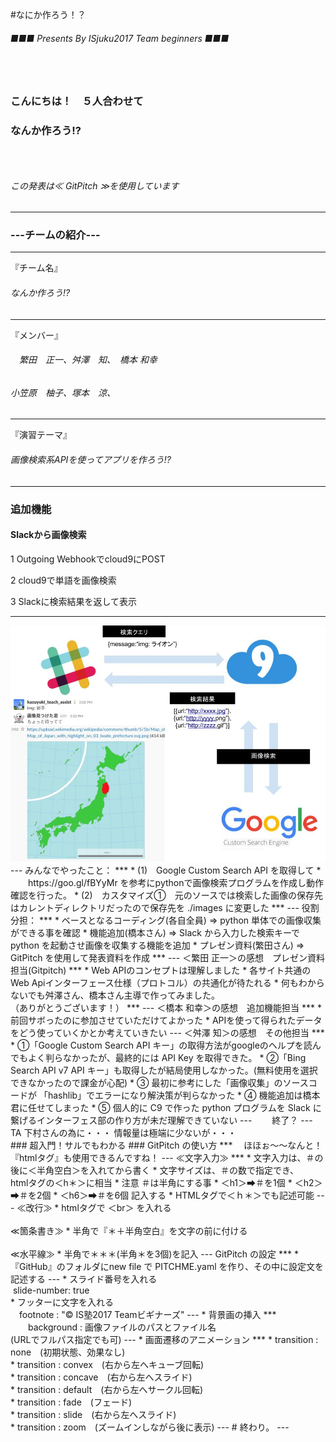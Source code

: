 #なにか作ろう！？

###### ■■■ Presents By ISjuku2017 Team beginners ■■■
### 　
### こんにちは！　５人合わせて
### なんか作ろう!?
### 　
###### この発表は≪ GitPitch ≫を使用しています
---
### ---チームの紹介---
***
『チーム名』
###### なんか作ろう!?
***
『メンバー』
###### 　繁田　正一、舛澤　知、　橋本  和幸
######   小笠原　柚子、塚本　涼、
***
『演習テーマ』
###### 画像検索系APIを使ってアプリを作ろう!?

---
### 追加機能
#### Slackから画像検索

1 Outgoing Webhookでcloud9にPOST

2 cloud9で単語を画像検索

3 Slackに検索結果を返して表示

---
<img src="https://raw.githubusercontent.com/comsuppo/nanika/master/Add_func.jpg">
---
みんなでやったこと：
***
* (1)　Google Custom Search API を取得して
* 　　https://goo.gl/fBYyMr を参考にpythonで画像検索プログラムを作成し動作確認を行った。
* (2)　カスタマイズ①　元のソースでは検索した画像の保存先はカレントディレクトリだったので保存先を ./images に変更した
***
---
役割分担：
***
* ベースとなるコーディング(各自全員) => python 単体での画像収集ができる事を確認
* 機能追加(橋本さん) =>  Slack から入力した検索キーで  python を起動させ画像を収集する機能を追加
* プレゼン資料(繁田さん) => GitPitch を使用して発表資料を作成
***
---
＜繁田 正一＞の感想　プレゼン資料担当(Gitpitch)
***
* Web APIのコンセプトは理解しました
* 各サイト共通のWeb Apiインターフェース仕様（プロトコル）の共通化が待たれる
* 何もわからないでも舛澤さん、橋本さん主導で作ってみました。<br>（ありがとうございます！）
***
---
＜橋本 和幸＞の感想　追加機能担当
***
* 前回サボったのに参加させていただけてよかった
* APIを使って得られたデータをどう使っていくかとか考えていきたい
---
＜舛澤 知＞の感想　その他担当
***
* ①「Google Custom Search API キー」の取得方法がgoogleのヘルプを読んでもよく判らなかったが、最終的には API Key を取得できた。
* ②「Bing Search API v7 API キー」も取得したが結局使用しなかった。(無料使用を選択できなかったので課金が心配)
* ③ 最初に参考にした「画像収集」のソースコードが 「hashlib」でエラーになり解決策が判らなかった
* ④ 機能追加は橋本君に任せてしまった
* ⑤ 個人的に C9 で作った python プログラムを Slack に繋げるインターフェス部の作り方が未だ理解できていない
---
　　終了？
---
TA 下村さんの為に・・・
情報量は極端に少ないが・・・<br>
### 超入門！サルでもわかる
### GitPitch の使い方
***
　ほほぉ～～なんと！『htmlタグ』も使用できるんですね！
---
≪文字入力≫
***
* 文字入力は、＃の後に＜半角空白＞を入れてから書く
* 文字サイズは、＃の数で指定でき、<br> htmlタグの＜h＊＞に相当
* 注意 ＃は半角にする事
* ＜h1＞➡＃を1個
* ＜h2＞➡＃を2個
* ＜h6＞➡＃を6個 記入する
* HTMLタグで＜ｈ＊＞でも記述可能
---
≪改行≫
* htmlタグで ＜br＞ を入れる
<br><br>
≪箇条書き≫
* 半角で『＊＋半角空白』を文字の前に付ける
<br><br>
≪水平線≫
* 半角で＊＊＊(半角＊を3個)を記入
---
GitPitch の設定
***
* 『GitHub』のフォルダにnew file で PITCHME.yaml を作り、その中に設定文を記述する
---
* スライド番号を入れる<br>
  slide-number: true<br>
* フッターに文字を入れる<br>
　footnote : "© IS塾2017 Teamビギナーズ"
---
* 背景画の挿入
***
　　background : 画像ファイルのパスとファイル名<br>
  (URLでフルパス指定でも可)
---
* 画面遷移のアニメーション
***
* transition : none　(初期状態、効果なし)<br>
* transition : convex　(右から左へキューブ回転)<br>
* transition : concave　(右から左へスライド)<br>
* transition : default　(右から左へサークル回転)<br>
* transition : fade　(フェード)<br>
* transition : slide　(右から左へスライド)<br>
* transition : zoom　(ズームインしながら後に表示)
---
# 終わり。
---
